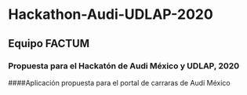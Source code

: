 # Hackathon-Audi-UDLAP-2020
## Equipo FACTUM
### Propuesta para el Hackatón de Audi México y UDLAP, 2020

####Aplicación propuesta para el portal de carraras de Audi México
